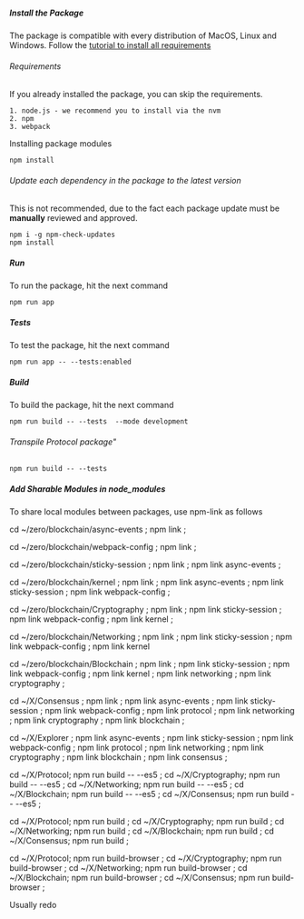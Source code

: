 ##### Install the Package

The package is compatible with every distribution of MacOS, Linux and Windows. Follow the [tutorial to install all requirements](./installation.md)

###### Requirements

If you already installed the package, you can skip the requirements.

    1. node.js - we recommend you to install via the nvm
    2. npm
    3. webpack

Installing package modules

```
npm install
```

###### Update each dependency in the package to the latest version

This is not recommended, due to the fact each package update must be **manually** reviewed and approved.

```
npm i -g npm-check-updates
npm install
```

##### Run

To run the package, hit the next command

```
npm run app
```

##### Tests

To test the package, hit the next command
```
npm run app -- --tests:enabled
```

##### Build

To build the package, hit the next command
```
npm run build -- --tests  --mode development
```

###### Transpile Protocol package"

```
npm run build -- --tests
```


##### Add Sharable Modules in node_modules

To share local modules between packages, use npm-link as follows

cd ~/zero/blockchain/async-events ;
npm link ;

cd ~/zero/blockchain/webpack-config ;
npm link ;

cd ~/zero/blockchain/sticky-session ;
npm link ;
npm link async-events ;

cd ~/zero/blockchain/kernel ;
npm link ;
npm link async-events ;
npm link sticky-session ;
npm link webpack-config ;

cd ~/zero/blockchain/Cryptography ;
npm link ;
npm link sticky-session ;
npm link webpack-config ;
npm link kernel ;

cd ~/zero/blockchain/Networking ;
npm link ;
npm link sticky-session ;
npm link webpack-config ;
npm link kernel

cd ~/zero/blockchain/Blockchain ;
npm link ;
npm link sticky-session ;
npm link webpack-config ;
npm link kernel ;
npm link networking ;
npm link cryptography ;

cd ~/X/Consensus ;
npm link ;
npm link async-events ;
npm link sticky-session ;
npm link webpack-config ;
npm link protocol ;
npm link networking ;
npm link cryptography ;
npm link blockchain ;

cd ~/X/Explorer ;
npm link async-events ;
npm link sticky-session ;
npm link webpack-config ;
npm link protocol ;
npm link networking ;
npm link cryptography ;
npm link blockchain ;
npm link consensus ;

cd ~/X/Protocol;
npm run build -- --es5 ;
cd ~/X/Cryptography;
npm run build -- --es5 ;
cd ~/X/Networking;
npm run build -- --es5 ;
cd ~/X/Blockchain;
npm run build -- --es5 ;
cd ~/X/Consensus;
npm run build -- --es5 ;



cd ~/X/Protocol; npm run build ;
cd ~/X/Cryptography; npm run build ;
cd ~/X/Networking; npm run build ;
cd ~/X/Blockchain; npm run build ;
cd ~/X/Consensus; npm run build ;

cd ~/X/Protocol; npm run build-browser ;
cd ~/X/Cryptography; npm run build-browser ;
cd ~/X/Networking; npm run build-browser ;
cd ~/X/Blockchain; npm run build-browser ;
cd ~/X/Consensus; npm run build-browser ;



Usually redo